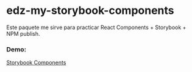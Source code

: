 # edz-my-storybook-components

Este paquete me sirve para practicar React Components + Storybook + NPM publish.


### Demo:

[Storybook Components](https://ezequielz.github.io/sb-components/?path=/story/ui-mylabel--basic)